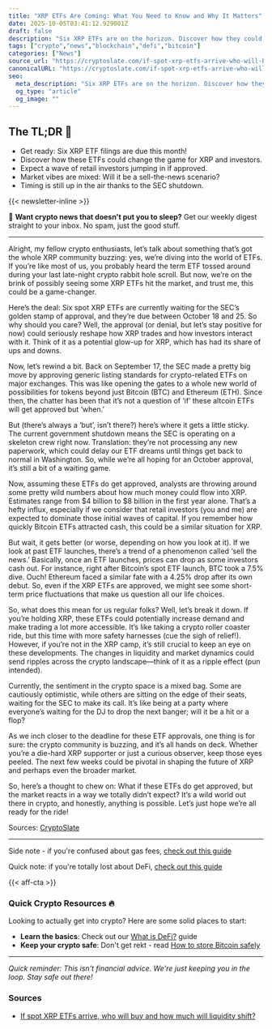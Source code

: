 ```yaml
---
title: "XRP ETFs Are Coming: What You Need to Know and Why It Matters"
date: 2025-10-05T03:41:12.929001Z
draft: false
description: "Six XRP ETFs are on the horizon. Discover how they could shake up the crypto market and what it means for Bitcoin and DeFi enthusiasts."
tags: ["crypto","news","blockchain","defi","bitcoin"]
categories: ["News"]
source_url: "https://cryptoslate.com/if-spot-xrp-etfs-arrive-who-will-buy-and-how-much-will-liquidity-shift/"
canonicalURL: "https://cryptoslate.com/if-spot-xrp-etfs-arrive-who-will-buy-and-how-much-will-liquidity-shift/"
seo:
  meta_description: "Six XRP ETFs are on the horizon. Discover how they could shake up the crypto market and what it means for Bitcoin and DeFi enthusiasts."
  og_type: "article"
  og_image: ""
---
```


## The TL;DR 📝

- Get ready: Six XRP ETF filings are due this month!
- Discover how these ETFs could change the game for XRP and investors.
- Expect a wave of retail investors jumping in if approved.
- Market vibes are mixed: Will it be a sell-the-news scenario?
- Timing is still up in the air thanks to the SEC shutdown.

{{< newsletter-inline >}}

📧 **Want crypto news that doesn't put you to sleep?** Get our weekly digest straight to your inbox. No spam, just the good stuff.

---

Alright, my fellow crypto enthusiasts, let’s talk about something that’s got the whole XRP community buzzing: yes, we’re diving into the world of ETFs. If you’re like most of us, you probably heard the term ETF tossed around during your last late-night crypto rabbit hole scroll. But now, we’re on the brink of possibly seeing some XRP ETFs hit the market, and trust me, this could be a game-changer.

Here’s the deal: Six spot XRP ETFs are currently waiting for the SEC’s golden stamp of approval, and they’re due between October 18 and 25. So why should you care? Well, the approval (or denial, but let’s stay positive for now) could seriously reshape how XRP trades and how investors interact with it. Think of it as a potential glow-up for XRP, which has had its share of ups and downs.

Now, let’s rewind a bit. Back on September 17, the SEC made a pretty big move by approving generic listing standards for crypto-related ETFs on major exchanges. This was like opening the gates to a whole new world of possibilities for tokens beyond just Bitcoin (BTC) and Ethereum (ETH). Since then, the chatter has been that it’s not a question of ‘if’ these altcoin ETFs will get approved but ‘when.’ 

But (there’s always a ‘but’, isn’t there?) here’s where it gets a little sticky. The current government shutdown means the SEC is operating on a skeleton crew right now. Translation: they’re not processing any new paperwork, which could delay our ETF dreams until things get back to normal in Washington. So, while we’re all hoping for an October approval, it’s still a bit of a waiting game.

Now, assuming these ETFs do get approved, analysts are throwing around some pretty wild numbers about how much money could flow into XRP. Estimates range from $4 billion to $8 billion in the first year alone. That’s a hefty influx, especially if we consider that retail investors (you and me) are expected to dominate those initial waves of capital. If you remember how quickly Bitcoin ETFs attracted cash, this could be a similar situation for XRP.

But wait, it gets better (or worse, depending on how you look at it). If we look at past ETF launches, there’s a trend of a phenomenon called ‘sell the news.’ Basically, once an ETF launches, prices can drop as some investors cash out. For instance, right after Bitcoin’s spot ETF launch, BTC took a 7.5% dive. Ouch! Ethereum faced a similar fate with a 4.25% drop after its own debut. So, even if the XRP ETFs are approved, we might see some short-term price fluctuations that make us question all our life choices. 

So, what does this mean for us regular folks? Well, let’s break it down. If you’re holding XRP, these ETFs could potentially increase demand and make trading a lot more accessible. It’s like taking a crypto roller coaster ride, but this time with more safety harnesses (cue the sigh of relief!). However, if you’re not in the XRP camp, it’s still crucial to keep an eye on these developments. The changes in liquidity and market dynamics could send ripples across the crypto landscape—think of it as a ripple effect (pun intended).

Currently, the sentiment in the crypto space is a mixed bag. Some are cautiously optimistic, while others are sitting on the edge of their seats, waiting for the SEC to make its call. It’s like being at a party where everyone’s waiting for the DJ to drop the next banger; will it be a hit or a flop? 

As we inch closer to the deadline for these ETF approvals, one thing is for sure: the crypto community is buzzing, and it’s all hands on deck. Whether you’re a die-hard XRP supporter or just a curious observer, keep those eyes peeled. The next few weeks could be pivotal in shaping the future of XRP and perhaps even the broader market.

So, here’s a thought to chew on: What if these ETFs do get approved, but the market reacts in a way we totally didn’t expect? It’s a wild world out there in crypto, and honestly, anything is possible. Let’s just hope we’re all ready for the ride!

Sources: [CryptoSlate](https://cryptoslate.com/if-spot-xrp-etfs-arrive-who-will-buy-and-how-much-will-liquidity-shift/)

---

Side note - if you're confused about gas fees, [check out this guide](/pages/ethereum-gas-fees-guide/)

Quick note: if you're totally lost about DeFi, [check out this guide](/pages/what-is-defi/)

{{< aff-cta >}}

### Quick Crypto Resources 🔥

Looking to actually get into crypto? Here are some solid places to start:
- **Learn the basics**: Check out our [What is DeFi?](/pages/what-is-defi/) guide
- **Keep your crypto safe**: Don't get rekt - read [How to store Bitcoin safely](/pages/how-to-store-bitcoin-safely/)


---

_Quick reminder: This isn't financial advice. We're just keeping you in the loop. Stay safe out there!_

### Sources
- [If spot XRP ETFs arrive, who will buy and how much will liquidity shift?](https://cryptoslate.com/if-spot-xrp-etfs-arrive-who-will-buy-and-how-much-will-liquidity-shift/)


